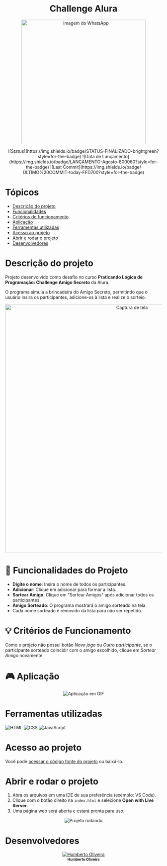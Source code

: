 <h1 align="center">Challenge Alura</h1>

<p align="center">
  <img src="https://github.com/user-attachments/assets/4bc40f64-208a-43aa-8147-c04a0dff8310" alt="Imagem do WhatsApp" width="400"/>
</p>

<div align="center">
  ![Status](https://img.shields.io/badge/STATUS-FINALIZADO-brightgreen?style=for-the-badge) 
  ![Data de Lançamento](https://img.shields.io/badge/LANÇAMENTO-Agosto-800080?style=for-the-badge) 
  ![Last Commit](https://img.shields.io/badge/ÚLTIMO%20COMMIT-today-FFD700?style=for-the-badge)
</div>

# Tópicos
* [Descrição do projeto](#descrição-do-projeto)
* [Funcionalidades](#-funcionalidades-do-projeto)
* [Critérios de funcionamento](#-critérios-de-funcionamento)
* [Aplicação](#-aplicação)
* [Ferramentas utilizadas](#ferramentas-utilizadas)
* [Acesso ao projeto](#acesso-ao-projeto)
* [Abrir e rodar o projeto](#abrir-e-rodar-o-projeto)
* [Desenvolvedores](#desenvolvedores)

# Descrição do projeto
Projeto desenvolvido como desafio no curso **Praticando Lógica de Programação: Challenge Amigo Secreto** da Alura.

O programa simula a brincadeira do Amigo Secreto, permitindo que o usuário insira os participantes, adicione-os à lista e realize o sorteio.

<p align="center">
  <img src="https://github.com/user-attachments/assets/e8340883-f167-4fa0-8ba0-3af2d4a7771d" alt="Captura de tela" width="800"/>
</p>

# 🔨 Funcionalidades do Projeto
* **Digite o nome**: Insira o nome de todos os participantes.
* **Adicionar**: Clique em adicionar para formar a lista.
* **Sortear Amigo**: Clique em "Sortear Amigos" após adicionar todos os participantes.
* **Amigo Sorteado**: O programa mostrará o amigo sorteado na tela.
* Cada nome sorteado é removido da lista para não ser repetido.

# 💡 Critérios de Funcionamento
Como o projeto não possui botão *Novo jogo* ou *Outro participante*, se o participante sorteado coincidir com o amigo escolhido, clique em *Sortear Amigo* novamente.

# 🎮 Aplicação
<p align="center">
  <img src="https://media4.giphy.com/media/v1.Y2lkPTc5MGI3NjExYm9teGRxbmx2Y2g4dzA4ajd0d2ZvajZ5dTFvNjN6eHE4NWs2Mm55cSZlcD12MV9pbnRlcm5hbF9naWZfYnlfaWQmY3Q9Zw/AwR5ymuPfw16OH6QHh/giphy.gif" alt="Aplicação em GIF"/>
</p>

# Ferramentas utilizadas
![HTML](https://img.shields.io/badge/HTML-E34F26?style=for-the-badge&logo=html5&logoColor=white)
![CSS](https://img.shields.io/badge/CSS-1572B6?style=for-the-badge&logo=css3&logoColor=white)
![JavaScript](https://img.shields.io/badge/JavaScript-F7DF1E?style=for-the-badge&logo=javascript&logoColor=black)

# Acesso ao projeto
Você pode [acessar o código fonte do projeto](https://github.com/1zizu/Amigo-secreto/tree/main/challenge-amigo-secreto_pt-main) ou baixá-lo.

# Abrir e rodar o projeto
1. Abra os arquivos em uma IDE de sua preferência (exemplo: VS Code).
2. Clique com o botão direito na `index.html` e selecione **Open with Live Server**.
3. Uma página web será aberta e estará pronta para uso.

<p align="center">
  <img src="https://media2.giphy.com/media/v1.Y2lkPTc5MGI3NjExbXo3Ym9xeHByZ3llODBrMXM2Y2IzcXhmMGxucDR0d29pZGZjNHQ3NyZlcD12MV9pbnRlcm5hbF9naWZfYnlfaWQmY3Q9Zw/hWSeYkjRZ7mYOaNhug/giphy.gif" alt="Projeto rodando"/>
</p>

# Desenvolvedores
<p align="center">
  <a href="https://github.com/1zizu">
    <img src="https://github.com/1zizu.png?size=100" alt="Humberto Oliveira"/>
    <br>
    <sub><b>Humberto Oliveira</b></sub>
  </a>
</p>
